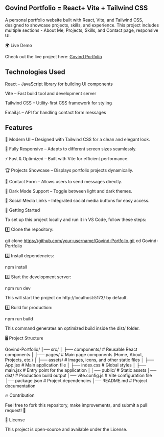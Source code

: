 ## Govind Portfolio = React+ Vite + Tailwind CSS

A personal portfolio website built with React, Vite, and Tailwind CSS, designed to showcase projects, skills, and experience. This project includes multiple sections - About Me, Projects, Skills, and Contact page, responsive UI.

🌍 Live Demo

Check out the live project here: [Govind Portfolio](https://synthetic-verve-429616-d2.firebaseapp.com)

## Technologies Used

React – JavaScript library for building UI components

Vite – Fast build tool and development server

Tailwind CSS – Utility-first CSS framework for styling

Email.js – API for handling contact form messages


 ## Features

🎨 Modern UI – Designed with Tailwind CSS for a clean and elegant look.

📱 Fully Responsive – Adapts to different screen sizes seamlessly.

⚡ Fast & Optimized – Built with Vite for efficient performance.

🏆 Projects Showcase – Displays portfolio projects dynamically.

📧 Contact Form – Allows users to send messages directly.

🌙 Dark Mode Support – Toggle between light and dark themes.

🔗 Social Media Links – Integrated social media buttons for easy access.

🚀 Getting Started

To set up this project locally and run it in VS Code, follow these steps:

1️⃣ Clone the repository:

git clone https://github.com/your-username/Govind-Portfolio.git
cd Govind-Portfolio

2️⃣ Install dependencies:

npm install

3️⃣ Start the development server:

npm run dev

This will start the project on http://localhost:5173/ by default.

4️⃣ Build for production:

npm run build

This command generates an optimized build inside the dist/ folder.

🖥️ Project Structure

Govind-Portfolio/
│── src/
│   ├── components/      # Reusable React components
│   ├── pages/           # Main page components (Home, About, Projects, etc.)
│   ├── assets/          # Images, icons, and other static files
│   ├── App.jsx          # Main application file
│   ├── index.css        # Global styles
│   ├── main.jsx         # Entry point for the application
│
│── public/              # Static assets
│── dist/                # Production build output
│── vite.config.js       # Vite configuration file
│── package.json         # Project dependencies
│── README.md            # Project documentation

🔥 Contribution

Feel free to fork this repository, make improvements, and submit a pull request! 🚀

📜 License

This project is open-source and available under the License.


